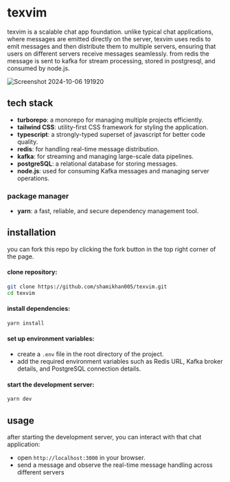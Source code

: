 # texvim

texvim is a scalable chat app foundation. unlike typical chat applications, where messages are emitted directly on the server, texvim uses redis to emit messages and then distribute them to multiple servers, ensuring that users on different servers receive messages seamlessly. from redis the message is sent to kafka for stream processing, stored in postgresql, and consumed by node.js.


![Screenshot 2024-10-06 191920](https://github.com/user-attachments/assets/c5ad2239-28d9-4211-8a1f-24e8ef7d94e8)

## tech stack

- **turborepo**: a monorepo for managing multiple projects efficiently.
- **tailwind CSS**: utility-first CSS framework for styling the application.
- **typescript**: a strongly-typed superset of javascript for better code quality.
- **redis**: for handling real-time message distribution.
- **kafka**: for streaming and managing large-scale data pipelines.
- **postgreSQL**: a relational database for storing messages.
- **node.js**: used for consuming Kafka messages and managing server operations.

### package manager 

- **yarn**: a fast, reliable, and secure dependency management tool.

## installation

you can fork this repo by clicking the fork button in the top right corner of the page.

#### clone repository:

```bash
git clone https://github.com/shamikhan005/texvim.git
cd texvim
```

#### install dependencies:

```bash
yarn install
```

#### set up environment variables:

- create a `.env` file in the root directory of the project.
- add the required environment variables such as Redis URL, Kafka broker details, and PostgreSQL connection details.

#### start the development server:

```bash
yarn dev
```

## usage 

after starting the development server, you can interact with that chat application:
- open `http://localhost:3000` in your browser.
- send a message and observe the real-time message handling across different servers





   
